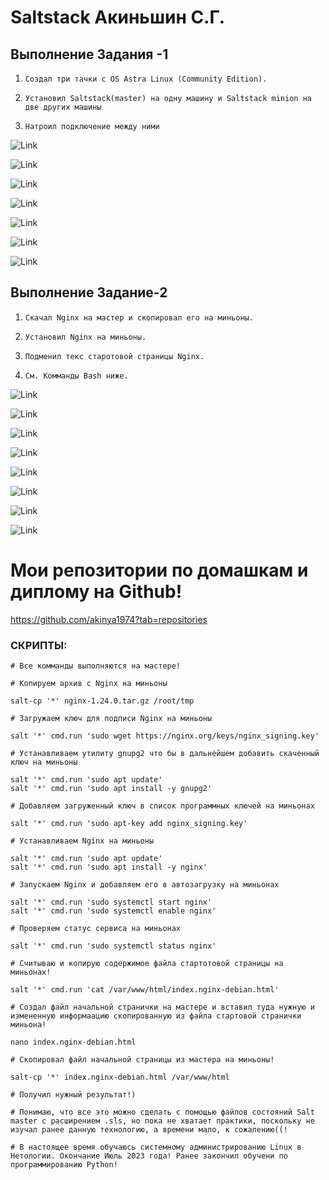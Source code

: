 # Saltstack Акиньшин С.Г.




## Выполнение Задания -1

1. `Создал три тачки с OS Astra Linux (Community Edition).`

2. `Установил Saltstack(master) на одну машину и Saltstack minion на две других машины`

3. `Натроил подключение между ними`


![Link](https://github.com/akinya1974/Saltstack/blob/main/JPG/Создал%20машины-1.jpg)

![Link](https://github.com/akinya1974/Saltstack/blob/main/JPG/Создал%20машины-2.jpg)

![Link](https://github.com/akinya1974/Saltstack/blob/main/JPG/IP.jpg)

![Link](https://github.com/akinya1974/Saltstack/blob/main/JPG/Статус%20Master.jpg)

![Link](https://github.com/akinya1974/Saltstack/blob/main/JPG/Статус%20Minion.jpg)

![Link](https://github.com/akinya1974/Saltstack/blob/main/JPG/Статус%20ключей.jpg)

![Link](https://github.com/akinya1974/Saltstack/blob/main/JPG/Ping%20minions.jpg)



## Выполнение Задание-2

1. `Скачал Nginx на мастер и скопировал его на миньоны.`

2. `Установил Nginx на миньоны.`

3. `Подменил текс старотовой страницы Nginx.`

4. `См. Комманды Bash ниже.`

![Link](https://github.com/akinya1974/Saltstack/blob/main/JPG2/Установка%20NGINX.jpg)

![Link](https://github.com/akinya1974/Saltstack/blob/main/JPG2/Установка%20NGINX-2.jpg)

![Link](https://github.com/akinya1974/Saltstack/blob/main/JPG2/NGINX%20Status.jpg)

![Link](https://github.com/akinya1974/Saltstack/blob/main/JPG2/Nginx%20run-1.jpg)

![Link](https://github.com/akinya1974/Saltstack/blob/main/JPG2/Nginx%20run-2.jpg)

![Link](https://github.com/akinya1974/Saltstack/blob/main/JPG2/Стартовая%20страница!.jpg)

![Link](https://github.com/akinya1974/Saltstack/blob/main/JPG2/Nginx%20finish-1.jpg)

![Link](https://github.com/akinya1974/Saltstack/blob/main/JPG2/Nginx%20finish-2.jpg)


# Мои репозитории по домашкам и диплому на Github!

<https://github.com/akinya1974?tab=repositories>


### СКРИПТЫ:

```
# Все комманды выполняются на мастере!

# Копируем архив с Nginx на миньоны

salt-cp '*' nginx-1.24.0.tar.gz /root/tmp

# Загружаем ключ для подписи Nginx на миньоны

salt '*' cmd.run 'sudo wget https://nginx.org/keys/nginx_signing.key'

# Устанавливаем утилиту gnupg2 что бы в дальнейшем добавить скаченный ключ на миньоны

salt '*' cmd.run 'sudo apt update'
salt '*' cmd.run 'sudo apt install -y gnupg2'

# Добавляем загруженный ключ в список программных ключей на миньонах

salt '*' cmd.run 'sudo apt-key add nginx_signing.key'

# Устанавливаем Nginx на миньоны

salt '*' cmd.run 'sudo apt update'
salt '*' cmd.run 'sudo apt install -y nginx'

# Запускаем Nginx и добавляем его в автозагрузку на миньонах

salt '*' cmd.run 'sudo systemctl start nginx'
salt '*' cmd.run 'sudo systemctl enable nginx'

# Проверяем статус сервиса на миньонах

salt '*' cmd.run 'sudo systemctl status nginx'

# Считываю и копирую содержимое файла стартотовой страницы на миньонах!

salt '*' cmd.run 'cat /var/www/html/index.nginx-debian.html'

# Создал файл начальной странички на мастере и вставил туда нужную и измененную информаацию скопированную из файла стартовой странички миньона! 

nano index.nginx-debian.html

# Скопировал файл начальной страницы из мастера на миньоны!

salt-cp '*' index.nginx-debian.html /var/www/html

# Получил нужный результат!)

# Понимаю, что все это можно сделать с помощью файлов состояний Salt master с расширением .sls, но пока не хватает практики, поскольку не изучал ранее данную технологию, а времени мало, к сожалению((!

# В настоящее время обучаюсь системному администрированию Linux в Нетологии. Окончание Июль 2023 года! Ранее закончил обучени по программированию Python!

```
